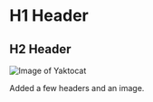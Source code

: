 # H1 Header

## H2 Header

![Image of Yaktocat](https://octodex.github.com/images/yaktocat.png)

Added a few headers and an image.
